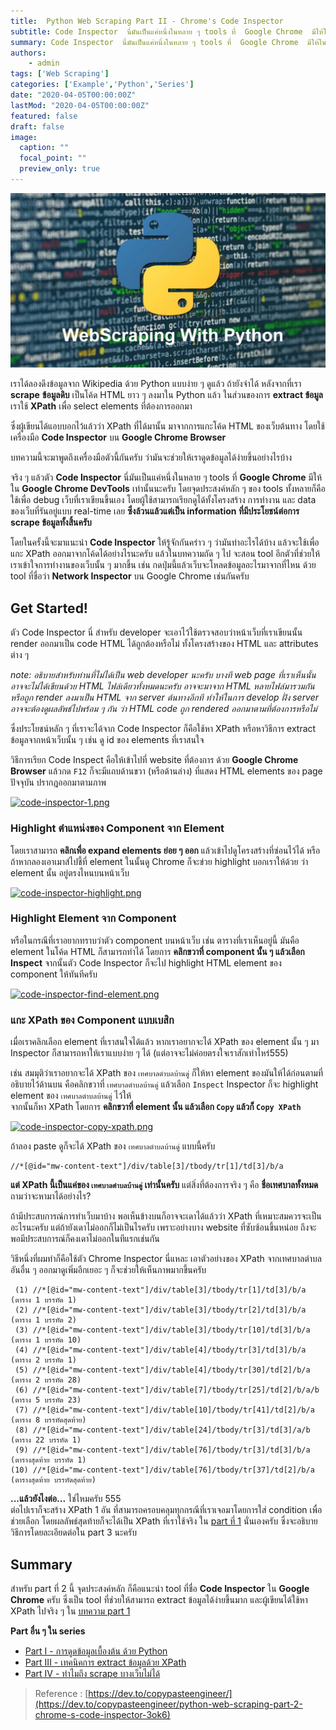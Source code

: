 ```yaml
---
title:  Python Web Scraping Part II - Chrome's Code Inspector
subtitle: Code Inspector  นี่มันเป็นแค่หนึ่งในหลาย ๆ tools ที่  Google Chrome  มีให้ใน  Google Chrome DevTools  เท่านั้นนะครับ โดยจุดประสงค์หลัก ๆ ของ tools ทั้งหลายก็คือใช้เพื่อ debug เว็บที่เราเขียนขึ้นเอง โดยผู้ใช้สามารถเรียกดูได้ทั้งโครงสร้าง การทำงาน และ data ของเว็บที่รันอยู่แบบ real-time เลย  ซึ่งล้วนแล้วแต่เป็น information ที่มีประโยชน์ต่อการ scrape ข้อมูลทั้งสิ้น 
summary: Code Inspector  นี่มันเป็นแค่หนึ่งในหลาย ๆ tools ที่  Google Chrome  มีให้ใน  Google Chrome DevTools  เท่านั้นนะครับ โดยจุดประสงค์หลัก ๆ ของ tools ทั้งหลายก็คือใช้เพื่อ debug เว็บที่เราเขียนขึ้นเอง โดยผู้ใช้สามารถเรียกดูได้ทั้งโครงสร้าง การทำงาน และ data ของเว็บที่รันอยู่แบบ real-time เลย  ซึ่งล้วนแล้วแต่เป็น information ที่มีประโยชน์ต่อการ scrape ข้อมูลทั้งสิ้น 
authors:
    - admin
tags: ['Web Scraping']
categories: ['Example','Python','Series']
date: "2020-04-05T00:00:00Z"
lastMod: "2020-04-05T00:00:00Z"
featured: false
draft: false
image:
  caption: ""
  focal_point: ""
  preview_only: true
---
```



![](featured.png)

เราได้ลองดึงข้อมูลจาก Wikipedia ด้วย Python แบบง่าย ๆ ดูแล้ว ถ้ายังจำได้ หลังจากที่เรา  **scrape**  **ข้อมูลดิบ**  เป็นโค้ด HTML ยาว ๆ ลงมาใน Python แล้ว ในส่วนของการ  **extract ข้อมูล**  เราใช้  **XPath**  เพื่อ select elements ที่ต้องการออกมา

ซึ่งผู้เขียนได้แอบบอกไว้แล้วว่า XPath ที่ได้มานั้น มาจากการแกะโค้ด HTML ของเว็บต้นทาง โดยใช้เครื่องมือ  **Code Inspector**  บน  **Google Chrome Browser**

บทความนี้จะมาพูดถึงเครื่องมือตัวนี้กันครับ ว่ามันจะช่วยให้เราดูดข้อมูลได้ง่ายขึ้นอย่างไรบ้าง

จริง ๆ แล้วตัว  **Code Inspector**  นี่มันเป็นแค่หนึ่งในหลาย ๆ tools ที่  **Google Chrome**  มีให้ใน  **Google Chrome DevTools**  เท่านั้นนะครับ โดยจุดประสงค์หลัก ๆ ของ tools ทั้งหลายก็คือใช้เพื่อ debug เว็บที่เราเขียนขึ้นเอง โดยผู้ใช้สามารถเรียกดูได้ทั้งโครงสร้าง การทำงาน และ data ของเว็บที่รันอยู่แบบ real-time เลย  **ซึ่งล้วนแล้วแต่เป็น information ที่มีประโยชน์ต่อการ scrape ข้อมูลทั้งสิ้นครับ**

โดยในครั้งนี้จะมาแนะนำ  **Code Inspector**  ให้รู้จักกันคร่าว ๆ ว่ามันทำอะไรได้บ้าง แล้วจะใช้เพื่อแกะ XPath ออกมาจากโค้ดได้อย่างไรนะครับ แล้วในบทความถัด ๆ ไป จะสอน tool อีกตัวที่ช่วยให้เราเข้าใจการทำงานของเว็บนั้น ๆ มากขึ้น เช่น กดปุ่มนี้แล้วเว็บจะโหลดข้อมูลอะไรมาจากที่ไหน ด้วย tool ที่ชื่อว่า  **Network Inspector**  บน Google Chrome เช่นกันครับ

## Get Started!

ตัว Code Inspector นี่ สำหรับ developer จะเอาไว้ใช้ตรวจสอบว่าหน้าเว็บที่เราเขียนนั้น render ออกมาเป็น code HTML ได้ถูกต้องหรือไม่ ทั้งโครงสร้างของ HTML และ attributes ต่าง ๆ

_note: อธิบายสำหรับท่านที่ไม่ได้เป็น web developer นะครับ บางที web page ที่เราเห็นนั้นอาจจะไม่ได้เขียนด้วย HTML ไฟล์เดียวทั้งหมดนะครับ อาจจะมาจาก HTML หลายไฟล์มารวมกัน หรือถูก render ลงมาเป็น HTML จาก server ต้นทางอีกที ทำให้ในการ develop ฝั่ง server อาจจะต้องดูผลลัพธ์ไปพร้อม ๆ กัน ว่า HTML code ถูก rendered ออกมาตามที่ต้องการหรือไม่_

ซึ่งประโยชน์หลัก ๆ ที่เราจะได้จาก Code Inspector ก็คือใช้หา XPath หรือหาวิธีการ extract ข้อมูลจากหน้าเว็บนั้น ๆ เช่น ดู id ของ elements ที่เราสนใจ

วิธีการเรียก Code Inspect คือให้เข้าไปที่ website ที่ต้องการ ด้วย  **Google Chrome Browser**  แล้วกด  `F12`  ก็จะมีแถบด้านขวา (หรือด้านล่าง) ที่แสดง HTML elements ของ page ปัจจุบัน ปรากฎออกมาตามภาพ

[![code-inspector-1.png](https://res.cloudinary.com/practicaldev/image/fetch/s--aIFdosyu--/c_limit%2Cf_auto%2Cfl_progressive%2Cq_auto%2Cw_880/https://dev-to-uploads.s3.amazonaws.com/i/sdawbnm8vkmgun33g31u.png)](https://res.cloudinary.com/practicaldev/image/fetch/s--aIFdosyu--/c_limit%2Cf_auto%2Cfl_progressive%2Cq_auto%2Cw_880/https://dev-to-uploads.s3.amazonaws.com/i/sdawbnm8vkmgun33g31u.png)

### Highlight ตำแหน่งของ Component จาก Element

โดยเราสามารถ  **คลิกเพื่อ expand elements ย่อย ๆ ออก**  แล้วเข้าไปดูโครงสร้างที่ซ่อนไว้ได้ หรือถ้าหากลองเอาเมาส์ไปชี้ที่ element ในนั้นดู Chrome ก็จะข่วย highlight บอกเราให้ด้วย ว่า element นั้น อยู่ตรงไหนบนหน้าเว็บ

[![code-inspector-highlight.png](https://res.cloudinary.com/practicaldev/image/fetch/s--E1mB_gkv--/c_limit%2Cf_auto%2Cfl_progressive%2Cq_auto%2Cw_880/https://dev-to-uploads.s3.amazonaws.com/i/p7ap5s21e969faqgko4l.png)](https://res.cloudinary.com/practicaldev/image/fetch/s--E1mB_gkv--/c_limit%2Cf_auto%2Cfl_progressive%2Cq_auto%2Cw_880/https://dev-to-uploads.s3.amazonaws.com/i/p7ap5s21e969faqgko4l.png)

### Highlight Element จาก Component

หรือในกรณีที่เราอยากทราบว่าตัว component บนหน้าเว็บ เช่น ตารางที่เราเห็นอยู่นี้ มันคือ element ในโค้ด HTML ก็สามารถทำได้ โดยการ  **คลิกขวาที่ component นั้น ๆ แล้วเลือก Inspect**  จากนั้นตัว Code Inspector ก็จะไป highlight HTML element ของ component ให้ทันทีครับ

[![code-inspector-find-element.png](https://res.cloudinary.com/practicaldev/image/fetch/s--tT7MQ41b--/c_limit%2Cf_auto%2Cfl_progressive%2Cq_auto%2Cw_880/https://dev-to-uploads.s3.amazonaws.com/i/9qgsvj4nwwmso24tjlp9.png)](https://res.cloudinary.com/practicaldev/image/fetch/s--tT7MQ41b--/c_limit%2Cf_auto%2Cfl_progressive%2Cq_auto%2Cw_880/https://dev-to-uploads.s3.amazonaws.com/i/9qgsvj4nwwmso24tjlp9.png)

### แกะ XPath ของ Component แบบเบสิก

เมื่อเราคลิกเลือก element ที่เราสนใจได้แล้ว หากเราอยากจะได้ XPath ของ element นั้น ๆ มา Inspector ก็สามารถหาให้เราแบบง่าย ๆ ได้ (แต่อาจจะไม่ค่อยตรงใจเราสักเท่าไหร่555)

เช่น สมมุติว่าเราอยากจะได้ XPath ของ  `เทศบาลตำบลบ้านดู่`  ก็ให้หา element ของมันให้ได้ก่อนตามที่อธิบายไว้ด้านบน คือคลิกขวาที่  `เทศบาลตำบลบ้านดู่`  แล้วเลือก  `Inspect`  Inspector ก็จะ highlight element ของ  `เทศบาลตำบลบ้านดู่`  ไว้ให้  
จากนั้นก็หา XPath โดยการ  **คลิกขวาที่ element นั้น แล้วเลือก  `Copy`  แล้วก็  `Copy XPath`**

[![code-inspector-copy-xpath.png](https://res.cloudinary.com/practicaldev/image/fetch/s--lfYxlBnA--/c_limit%2Cf_auto%2Cfl_progressive%2Cq_auto%2Cw_880/https://dev-to-uploads.s3.amazonaws.com/i/m6ht57jk45ms9x0w6owv.png)](https://res.cloudinary.com/practicaldev/image/fetch/s--lfYxlBnA--/c_limit%2Cf_auto%2Cfl_progressive%2Cq_auto%2Cw_880/https://dev-to-uploads.s3.amazonaws.com/i/m6ht57jk45ms9x0w6owv.png)

ถ้าลอง paste ดูก็จะได้ XPath ของ  `เทศบาลตำบลบ้านดู่`  แบบนี้ครับ  

```
//*[@id="mw-content-text"]/div/table[3]/tbody/tr[1]/td[3]/b/a

```

**แต่ XPath นี้เป็นแค่ของ  `เทศบาลตำบลบ้านดู่`  เท่านั้นครับ**  แต่สิ่งที่ต้องการจริง ๆ คือ  **ชื่อเทศบาลทั้งหมด**  ถามว่าจะหามาได้อย่างไร?

ถ้ามีประสบการณ์การทำเว็บมาบ้าง พอเห็นข้างบนก็อาจจะเดาได้แล้วว่า XPath ที่เหมาะสมควรจะเป็นอะไรนะครับ แต่ถ้ายังเดาไม่ออกก็ไม่เป็นไรครับ เพราะอย่างบาง website ที่ซับซ้อนขึ้นหน่อย ถึงจะพอมีประสบการณ์ก็คงเดาไม่ออกในทีแรกเช่นกัน

วิธีหนึ่งที่ผมทำก็คือใช้ตัว Chrome Inspector นี่แหละ เอาตัวอย่างของ XPath จากเทศบาลตำบลอันอื่น ๆ ออกมาดูเพิ่มอีกเยอะ ๆ ก็จะช่วยให้เห็นภาพมากขึ้นครับ  

```
 (1) //*[@id="mw-content-text"]/div/table[3]/tbody/tr[1]/td[3]/b/a    (ตาราง 1 บรรทัด 1)
 (2) //*[@id="mw-content-text"]/div/table[3]/tbody/tr[2]/td[3]/b/a    (ตาราง 1 บรรทัด 2)
 (3) //*[@id="mw-content-text"]/div/table[3]/tbody/tr[10]/td[3]/b/a   (ตาราง 1 บรรทัด 10)
 (4) //*[@id="mw-content-text"]/div/table[4]/tbody/tr[3]/td[3]/b/a    (ตาราง 2 บรรทัด 1)
 (5) //*[@id="mw-content-text"]/div/table[4]/tbody/tr[30]/td[2]/b/a   (ตาราง 2 บรรทัด 28)
 (6) //*[@id="mw-content-text"]/div/table[7]/tbody/tr[25]/td[2]/b/a/b (ตาราง 5 บรรทัด 23)
 (7) //*[@id="mw-content-text"]/div/table[10]/tbody/tr[41]/td[2]/b/a  (ตาราง 8 บรรทัดสุดท้าย)
 (8) //*[@id="mw-content-text"]/div/table[24]/tbody/tr[3]/td[3]/a/b   (ตาราง 22 บรรทัด 1)
 (9) //*[@id="mw-content-text"]/div/table[76]/tbody/tr[3]/td[3]/b/a   (ตารางสุดท้าย บรรทัด 1)
(10) //*[@id="mw-content-text"]/div/table[76]/tbody/tr[37]/td[2]/b/a  (ตารางสุดท้าย บรรทัดสุดท้าย)

```

**...แล้วยังไงต่อ...**  ใช่ไหมครับ 555  
ต่อไปเราก็จะสร้าง XPath 1 อัน ที่สามารถครอบคลุมทุกกรณีที่เราเจอมาโดยการใส่ condition เพื่อช่วยเลือก โดยผลลัพธ์สุดท้ายก็จะได้เป็น XPath ที่เราใช้จริง ใน  [part ที่ 1](https://dev.to/copypasteengineer/python-web-scraping-part-1-python-49ce)  นั่นเองครับ ซึ่งจะอธิบายวิธีการโดยละเอียดต่อใน part 3 นะครับ

## Summary

สำหรับ part ที่ 2 นี้ จุดประสงค์หลัก ก็คือแนะนำ tool ที่ชื่อ  **Code Inspector**  ใน  **Google Chrome**  ครับ ซึ่งเป็น tool ที่ช่วยให้สามารถ extract ข้อมูลได้ง่ายขึ้นมาก และผู้เขียนได้ใช้หา XPath ไปจริง ๆ ใน  [บทความ part 1](https://dev.to/copypasteengineer/python-web-scraping-part-1-python-49ce)  

**Part อื่น ๆ ใน series**  

- [ Part I - การดูดข้อมูลเบื้องต้น ด้วย Python](../python-web-scraping-part-1/)
- [Part III - เทคนิคการ extract ข้อมูลด้วย XPath](../python-web-scraping-part-3/)
- [Part IV - ทำไมถึง scrape บางเว็บไม่ได้](../python-web-scraping-part-4/)

> Reference : [https://dev.to/copypasteengineer/](https://dev.to/copypasteengineer/python-web-scraping-part-2-chrome-s-code-inspector-3ok6)